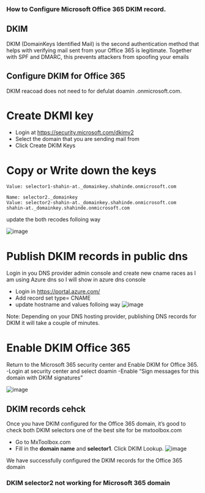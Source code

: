 ### How to Configure Microsoft Office 365 DKIM record.

## DKIM
DKIM (DomainKeys Identified Mail)  is the second authentication method that helps with verifying mail sent from your Office 365 is legitimate. Together with SPF and DMARC, this prevents attackers from spoofing your emails

## Configure DKIM for Office 365
DKIM reacoad does not need to for defulat doamin .onmicrosoft.com. 

# Create DKMI key 


- Login at https://security.microsoft.com/dkimv2
- Select the domain that you are sending mail from
- Click Create DKIM Keys

# Copy or Write down the keys
``` Name: selector1._domainkey
Value: selector1-shahin-at._domainkey.shahinde.onmicrosoft.com

Name: selector2._domainkey
Value: selector2-shahin-at._domainkey.shahinde.onmicrosoft.com
shahin-at._domainkey.shahinde.onmicrosoft.com
``` 
update the both recodes folloing way

![image](https://github.com/shahin4s/Deployement/assets/26712617/2ff08985-ab26-4195-807a-9532ba7704dd)


# Publish DKIM records in public dns
Login in you DNS provider admin console and create new cname races as I am using Azure dns so I will show in azure dns console 
- Login in https://portal.azure.com/
- Add record set type= CNAME
- update hostname and values folloing way 
![image](https://github.com/shahin4s/Deployement/assets/26712617/4661fa35-37ec-4881-b4cf-fd62d490603b)

Note: Depending on your DNS hosting provider, publishing DNS records for DKIM it will take a couple of minutes.

# Enable DKIM Office 365 
Return to the Microsoft 365 security center and Enable DKIM for Office 365.
-Login at security center and select doamin
-Enable “Sign messages for this domain with DKIM signatures”

![image](https://github.com/shahin4s/Deployement/assets/26712617/fa70964a-27f5-47a7-be86-108985106420)

## DKIM records cehck 
Once you have DKIM configured for the Office 365 domain, it’s good to check both DKIM selectors one of the best site for be mxtoolbox.com
- Go to MxToolbox.com
- Fill in the **domain name** and **selector1**. Click DKIM Lookup.
 ![image](https://github.com/shahin4s/Deployement/assets/26712617/dfb82ae5-2314-425d-adee-125200420d89)

We have successfully configured the DKIM records for the Office 365 domain



### DKIM selector2 not working for Microsoft 365 domain
